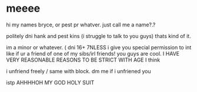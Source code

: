 # meeee


hi my names bryce, or pest pr whatver. just call me a name?.?

politely dni hank and pest kins (i struggle to talk to you guys) thats kind of it.


im a minor or whatever. ( dni 16+ 7NLESS i give you special permission to int like if ur a friend of one of my sibs/irl friends! you guys are cool. I HAVE VERY REASONABLE REASONS TO BE STRICT WITH AGE I think

i unfriend freely / same with block. dm me if i unfriened you

istp AHHHHOH MY GOD HOLY SUIT
